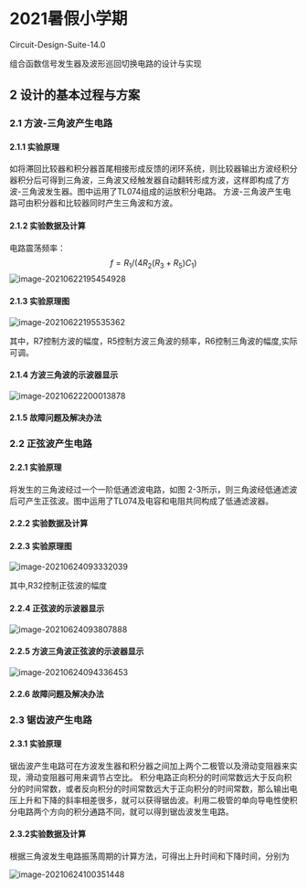 # 2021暑假小学期

Circuit-Design-Suite-14.0

组合函数信号发生器及波形巡回切换电路的设计与实现



## 2 设计的基本过程与方案

### 2.1 方波-三角波产生电路

#### 2.1.1 实验原理

如将滞回比较器和积分器首尾相接形成反馈的闭环系统，则比较器输出方波经积分器积分后可得到三角波，三角波又经触发器自动翻转形成方波，这样即构成了方波-三角波发生器。图中运用了TL074组成的运放积分电路。
方波-三角波产生电路可由积分器和比较器同时产生三角波和方波。

#### 2.1.2 实验数据及计算

电路震荡频率：
$$
f=R_1/(4R_2 (R_3+R_5)C_1 )
$$
![image-20210622195454928](https://i.loli.net/2021/06/22/7Qk9xVCUbeqcM3z.png)

#### 2.1.3 实验原理图

![image-20210622195535362](https://i.loli.net/2021/06/22/ImYtUgEWJZLTfi8.png)

其中，R7控制方波的幅度，R5控制方波三角波的频率，R6控制三角波的幅度,实际可调。

#### 2.1.4 方波三角波的示波器显示

![image-20210622200013878](https://i.loli.net/2021/06/22/B57rULHCu3WgQAl.png)



#### 2.1.5 故障问题及解决办法



### 2.2 正弦波产生电路

#### 2.2.1 实验原理

将发生的三角波经过一个一阶低通滤波电路，如图 2-3所示，则三角波经低通滤波后可产生正弦波。图中运用了TL074及电容和电阻共同构成了低通滤波器。

#### 2.2.2 实验数据及计算

#### 2.2.3 实验原理图

![image-20210624093332039](https://i.loli.net/2021/06/24/YnICK7kU3OdAeh1.png)

其中,R32控制正弦波的幅度

#### 2.2.4 正弦波的示波器显示

![image-20210624093807888](https://i.loli.net/2021/06/24/DUQzwWeRngGjuCM.png)



#### 2.2.5 方波三角波正弦波的示波器显示

![image-20210624094336453](https://i.loli.net/2021/06/24/A8HjfpyCoer2uY4.png)



#### 2.2.6 故障问题及解决办法



### 2.3 锯齿波产生电路

#### 2.3.1 实验原理

锯齿波产生电路可在方波发生器和积分器之间加上两个二极管以及滑动变阻器来实现，滑动变阻器可用来调节占空比。
积分电路正向积分的时间常数远大于反向积分的时间常数，或者反向积分的时间常数远大于正向积分的时间常数，那么输出电压上升和下降的斜率相差很多，就可以获得锯齿波。利用二极管的单向导电性使积分电路两个方向的积分通路不同，就可以得到锯齿波发生电路。

#### 2.3.2实验数据及计算

根据三角波发生电路振荡周期的计算方法，可得出上升时间和下降时间，分别为









![image-20210624100351448](https://i.loli.net/2021/06/24/obfXVA3eGEsTwr1.png)

